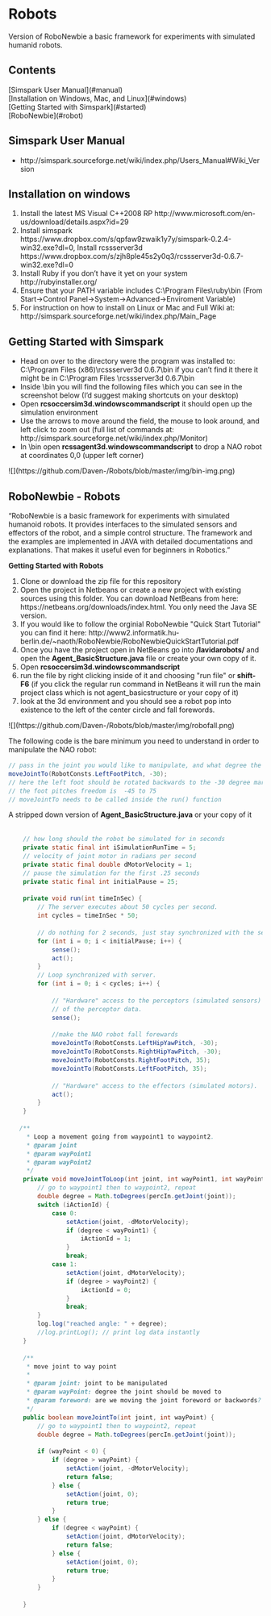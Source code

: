 <h1>Robots</h1>
Version of RoboNewbie a basic framework for experiments with simulated humanid robots.  

<h2>Contents </h2>
[Simspark User Manual](#manual)<br>
[Installation on Windows, Mac, and Linux](#windows)<br>
[Getting Started with Simspark](#started)<br>
[RoboNewbie](#robot)


<h2 id="manual">Simspark User Manual</h2>
<ul>
<li>http://simspark.sourceforge.net/wiki/index.php/Users_Manual#Wiki_Version </li>
</ul>

<h2 id="windows">Installation on windows</h2>
<ol>
<li>Install the latest MS Visual C++2008 RP http://www.microsoft.com/en-us/download/details.aspx?id=29</li>
<li>Install simspark https://www.dropbox.com/s/qpfaw9zwaik1y7y/simspark-0.2.4-win32.exe?dl=0, Install rcssserver3d https://www.dropbox.com/s/zjh8ple45s2y0q3/rcssserver3d-0.6.7-win32.exe?dl=0</li>
<li>Install Ruby if you don’t have it yet on your system http://rubyinstaller.org/ </li>
<li>Ensure that your PATH variable includes C:\Program Files\ruby\bin (From Start->Control Panel->System->Advanced->Enviroment Variable)</li>
<li>For instruction on how to install on Linux or Mac and Full Wiki at: http://simspark.sourceforge.net/wiki/index.php/Main_Page</li>
</ol>

<h2 id="started">Getting Started with Simspark</h2>
<ul>
<li>Head on over to the directory were the program was installed to: C:\Program Files (x86)\rcssserver3d 0.6.7\bin if you can’t find it there it might be in C:\Program Files \rcssserver3d 0.6.7\bin</li>
<li>Inside \bin you will find the following files which you can see in the screenshot below (I’d suggest making shortcuts on your desktop) 
</li>
<li>Open <strong>rcsoccersim3d.windowscommandscript</strong> it should open up the simulation environment </li>
<li>Use the arrows to move around the field, the mouse to look around, and left click to zoom out (full list of commands at: http://simspark.sourceforge.net/wiki/index.php/Monitor)</li>
<li>In \bin open <strong>rcssagent3d.windowscommandscript</strong> to drop a NAO robot at coordinates 0,0 (upper left corner) </li>
</ul>
![](https://github.com/Daven-/Robots/blob/master/img/bin-img.png)
<h2 id="robot">RoboNewbie - Robots</h2>
<p>“RoboNewbie is a basic framework for experiments with simulated humanoid robots. It provides interfaces to the simulated sensors and effectors of the robot, and a simple control structure. The framework and the examples are implemented in JAVA with detailed documentations and explanations. That makes it useful even for beginners in Robotics.” </p>
<strong>Getting Started with Robots</strong>
<ol>
<li>Clone or download the zip file for this repository</li>
<li>Open the project in Netbeans or create a new project with existing sources using this folder. You can download NetBeans from here: https://netbeans.org/downloads/index.html. You only need the Java SE version.</li>
<li>If you would like to follow the orginial RoboNewbie "Quick Start Tutorial" you can find it here: http://www2.informatik.hu-berlin.de/~naoth/RoboNewbie/RoboNewbieQuickStartTutorial.pdf</li>
<li>Once you have the project open in NetBeans go into <strong>/lavidarobots/</strong> and open the <strong>Agent_BasicStructure.java</strong> file or create your own copy of it.</li>
<li>Open <strong>rcsoccersim3d.windowscommandscript</strong></li>
<li>run the file by right clicking inside of it and choosing "run file" or <strong>shift-F6</strong> (if you click the regular run command in NetBeans it will run the main project class which is not agent_basicstructure or your copy of it)</li>
<li>look at the 3d environment and you should see a robot pop into existence to the left of the center circle and fall forewords.</li>
</ol>
![](https://github.com/Daven-/Robots/blob/master/img/robofall.png)
<br>

The following code is the bare minimum you need to understand in order to manipulate the NAO robot:
```java
// pass in the joint you would like to manipulate, and what degree the joint should be moved to
moveJointTo(RobotConsts.LeftFootPitch, -30); 
// here the left foot should be rotated backwards to the -30 degree mark
// the foot pitches freedom is  -45 to 75
// moveJointTo needs to be called inside the run() function
```
A stripped down version of <strong>Agent_BasicStructure.java</strong> or your copy of it
```java

    // how long should the robot be simulated for in seconds
    private static final int iSimulationRunTime = 5;
    // velocity of joint motor in radians per second
    private static final double dMotorVelocity = 1;
    // pause the simulation for the first .25 seconds
    private static final int initialPause = 25;
    
    private void run(int timeInSec) {
        // The server executes about 50 cycles per second. 
        int cycles = timeInSec * 50;

        // do nothing for 2 seconds, just stay synchronized with the server
        for (int i = 0; i < initialPause; i++) {
            sense();
            act();
        }
        // Loop synchronized with server.
        for (int i = 0; i < cycles; i++) {

            // "Hardware" access to the perceptors (simulated sensors) and processing
            // of the perceptor data. 
            sense();
            
            //make the NAO robot fall forewards
            moveJointTo(RobotConsts.LeftHipYawPitch, -30);
            moveJointTo(RobotConsts.RightHipYawPitch, -30);
            moveJointTo(RobotConsts.RightFootPitch, 35);
            moveJointTo(RobotConsts.LeftFootPitch, 35);

            // "Hardware" access to the effectors (simulated motors).
            act();
        }
    }
    
   /**
     * Loop a movement going from waypoint1 to waypoint2. 
     * @param joint
     * @param wayPoint1
     * @param wayPoint2 
     */
    private void moveJointToLoop(int joint, int wayPoint1, int wayPoint2) {
        // go to waypoint1 then to waypoint2, repeat
        double degree = Math.toDegrees(percIn.getJoint(joint));
        switch (iActionId) {
            case 0:
                setAction(joint, -dMotorVelocity);
                if (degree < wayPoint1) {
                    iActionId = 1;
                }
                break;
            case 1:
                setAction(joint, dMotorVelocity);
                if (degree > wayPoint2) {
                    iActionId = 0;
                }
                break;
        }
        log.log("reached angle: " + degree);
        //log.printLog(); // print log data instantly 
    }

    /**
     * move joint to way point
     *
     * @param joint: joint to be manipulated
     * @param wayPoint: degree the joint should be moved to
     * @param foreword: are we moving the joint foreword or backwords?
     */
    public boolean moveJointTo(int joint, int wayPoint) {
        // go to waypoint1 then to waypoint2, repeat
        double degree = Math.toDegrees(percIn.getJoint(joint));

        if (wayPoint < 0) {
            if (degree > wayPoint) {
                setAction(joint, -dMotorVelocity);
                return false;
            } else {
                setAction(joint, 0);
                return true;
            }
        } else {
            if (degree < wayPoint) {
                setAction(joint, dMotorVelocity);
                return false;
            } else {
                setAction(joint, 0);
                return true;
            }
        }

    }

```
